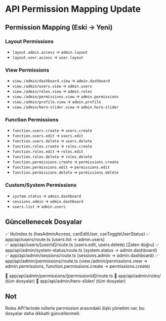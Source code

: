 # API Permission Mapping Update

## Permission Mapping (Eski → Yeni)

### Layout Permissions

- `layout.admin.access` → `admin.layout`
- `layout.user.access` → `user.layout`

### View Permissions

- `view./admin/dashboard.view` → `admin.dashboard`
- `view./admin/users.view` → `admin.users`
- `view./admin/roles.view` → `admin.roles`
- `view./admin/permissions.view` → `admin.permissions`
- `view./admin/profile.view` → `admin.profile`
- `view./admin/hero-slider.view` → `admin.hero-slider`

### Function Permissions

- `function.users.create` → `users.create`
- `function.users.edit` → `users.edit`
- `function.users.delete` → `users.delete`
- `function.roles.create` → `roles.create`
- `function.roles.edit` → `roles.edit`
- `function.roles.delete` → `roles.delete`
- `function.permissions.create` → `permissions.create`
- `function.permissions.edit` → `permissions.edit`
- `function.permissions.delete` → `permissions.delete`

### Custom/System Permissions

- `system.status` → `admin.dashboard`
- `sessions.admin` → `admin.dashboard`
- `users.list` → `admin.users`

## Güncellenecek Dosyalar

✅ lib/index.ts (hasAdminAccess, canEditUser, canToggleUserStatus)
✅ app/api/users/route.ts (users.list → admin.users)  
✅ app/api/users/[userId]/route.ts (users.edit, users.delete) [Zaten doğru]
✅ app/api/admin/system-status/route.ts (system.status → admin.dashboard)
✅ app/api/admin/sessions/route.ts (sessions.admin → admin.dashboard)
✅ app/api/admin/permissions/route.ts (view./admin/permissions.view → admin.permissions, function.permissions.create → permissions.create)

🔄 app/api/admin/permissions/[permissionId]/route.ts
🔄 app/api/admin/roles/ (tüm dosyalar)
🔄 app/api/admin/hero-slider/ (tüm dosyalar)

## Not

Roles API'lerinde rollerle permission arasındaki ilişki yönetimi var, bu dosyalar daha dikkatli güncellenmeli.
